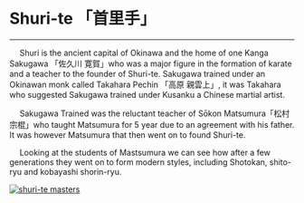 # Shuri-te 「首里手」
---

&emsp; Shuri is the ancient capital of Okinawa and the home of one Kanga Sakugawa 「佐久川 寛賀」who was a major figure in the formation of karate and a teacher to the founder of Shuri-te. Sakugawa trained under an Okinawan monk called Takahara Pechin 「高原 親雲上」, it was Takahara who suggested Sakugawa trained under Kusanku a Chinese martial artist. 

&emsp; Sakugawa Trained was the reluctant teacher of Sōkon Matsumura「松村 宗棍」who taught Matsumura for 5 year due to an agreement with his father. It was however Matsumura that then went on to found Shuri-te. 

&emsp; Looking at the students of Mastsumura we can see how after a few generations they went on to form modern styles, including Shotokan, shito-ryu and kobayashi shorin-ryu.

[![shuri-te masters](/images/shuri-te-tree.jpg)](https://www.wikiwand.com/en/Okinawan_martial_arts#/Shuri-te)